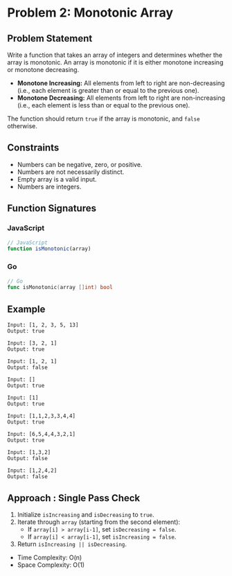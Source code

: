 # Problem 2: Monotonic Array

## Problem Statement

Write a function that takes an array of integers and determines whether the array is monotonic. An array is monotonic if it is either monotone increasing or monotone decreasing.

*   **Monotone Increasing:** All elements from left to right are non-decreasing (i.e., each element is greater than or equal to the previous one).
*   **Monotone Decreasing:** All elements from left to right are non-increasing (i.e., each element is less than or equal to the previous one).

The function should return `true` if the array is monotonic, and `false` otherwise.

## Constraints

*   Numbers can be negative, zero, or positive.
*   Numbers are not necessarily distinct.
*   Empty array is a valid input.
*   Numbers are integers.

## Function Signatures


### JavaScript
```javascript
// JavaScript
function isMonotonic(array)
```

### Go
```go
// Go
func isMonotonic(array []int) bool
```
## Example
```
Input: [1, 2, 3, 5, 13]
Output: true

Input: [3, 2, 1]
Output: true

Input: [1, 2, 1]
Output: false

Input: []
Output: true

Input: [1]
Output: true

Input: [1,1,2,3,3,4,4]
Output: true

Input: [6,5,4,4,3,2,1]
Output: true

Input: [1,3,2]
Output: false

Input: [1,2,4,2]
Output: false
```

## Approach : Single Pass Check

1. Initialize `isIncreasing` and `isDecreasing` to `true`.
2. Iterate through `array` (starting from the second element):
    *   If `array[i] > array[i-1]`, set `isDecreasing = false`.
    *   If `array[i] < array[i-1]`, set `isIncreasing = false`.
3. Return `isIncreasing || isDecreasing`.

*   Time Complexity: O(n)
*   Space Complexity: O(1)
